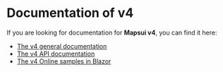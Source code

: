 # Documentation of v4

If you are looking for documentation for **Mapsui v4**, you can find it here:

- [The v4 general documentation](https://mapsui.com/v4/documentation/home.html)
- [The v4 API documentation](https://mapsui.com/v4/api/index.html)
- [The v4 Online samples in Blazor](https://mapsui.com/v4/samples/)
